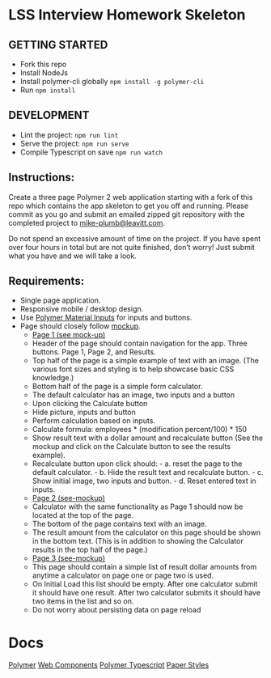 # LSS Interview Homework Skeleton #

## GETTING STARTED ##
* Fork this repo
* Install NodeJs 
* Install polymer-cli globally `npm install -g polymer-cli` 
* Run `npm install`

## DEVELOPMENT ##
* Lint the project: `npm run lint` 
* Serve the project: `npm run serve`
* Compile Typescript on save `npm run watch`

## Instructions: ##

Create a three page Polymer 2 web application starting with a fork of this repo which contains the app skeleton to get you off and running.  Please commit as you go and submit an emailed zipped git repository with the completed project to mike-plumb@leavitt.com.  

Do not spend an excessive amount of time on the project.  If you have spent over four hours in total but are not quite finished, don’t worry! Just submit what you have and we will take a look. 

## Requirements: ##

 - Single page application. 
 - Responsive mobile / desktop design. 
 - Use [Polymer Material Inputs](https://www.webcomponents.org/author/PolymerElements) for inputs and buttons. 
 -  Page should closely follow [mockup](https://app.moqups.com/aaron@aarondrabeck.com/rekW1P2jz8/view).  
	 -  [Page 1 (see mock-up)](https://app.moqups.com/aaron@aarondrabeck.com/rekW1P2jz8/view/page/a2b41c7ff)
	   - Header of the page should contain navigation for the app. Three buttons.  Page 1, Page 2, and Results.
	   - Top half of the page is a simple example of text with an image. (The various font sizes and styling is to help showcase basic CSS knowledge.) 
	   -  Bottom half of the page is a simple form calculator.
	   -  The default calculator has an image, two inputs and a button
	   - Upon clicking the Calculate button
	   - Hide picture, inputs and button
	   - Perform calculation based on inputs. 
	   - Calculate formula: employees * (modification percent/100) * 150
	   - Show result text with a dollar amount and recalculate button (See the mockup and click on the Calculate button to see the results example). 
	   - Recalculate button upon click should:
	    - a. reset the page to the default calculator.
	    - b. Hide the result text and recalculate button.
	    - c. Show initial image, two inputs and  button.
	    - d. Reset entered text in inputs. 
	 - [Page 2 (see-mockup)](https://app.moqups.com/aaron@aarondrabeck.com/rekW1P2jz8/view/page/a1a4f1538)
	 - Calculator with the same functionality as Page 1 should now be
   located at the top of the page. 
   	- The bottom of the page contains text with an image. 
	- The result amount from the calculator on this page should be shown in the bottom text. (This is in addition to showing
   the Calculator results in the top half of the page.) 
	 - [Page 3 (see-mockup)](https://app.moqups.com/aaron@aarondrabeck.com/rekW1P2jz8/view/page/a9a81d7d8) 
	 - This page should contain a simple list of result dollar amounts from anytime a calculator on page one or page two is used.
	 - On Initial Load this list should be empty.  After one calculator submit it should have one result.  After two calculator submits it should have two items in the list and so on. 
   	  -  Do not worry about persisting data on page reload

# Docs
[Polymer](https://www.polymer-project.org/2.0/docs/devguide/feature-overview)
[Web Components](https://www.webcomponents.org)
[Polymer Typescript](https://github.com/LssPolymerElements/polymer2-ts)
[Paper Styles](https://www.webcomponents.org/element/PolymerElements/paper-styles)





